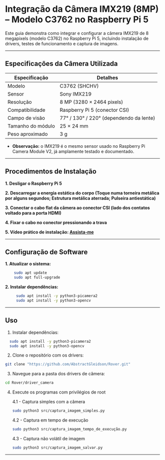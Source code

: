 # Integração da Câmera IMX219 (8MP) – Modelo C3762 no Raspberry Pi 5

Este guia demonstra como integrar e configurar a câmera IMX219 de 8 megapixels (modelo C3762) no Raspberry Pi 5, incluindo instalação de drivers, testes de funcionamento e captura de imagens.

---

## Especificações da Câmera Utilizada

| Especificação     | Detalhes                                |
| ------------------|-----------------------------------------|
| Modelo            | C3762 (SHCHV)                           |
| Sensor            | Sony IMX219                             |
| Resolução         | 8 MP (3280 × 2464 pixels)               | 
| Compatibilidade   | Raspberry Pi 5 (conector CSI)           |
| Campo de visão    | 77° / 130° / 220° (dependendo da lente) |
| Tamanho do módulo | 25 × 24 mm                              |
| Peso aproximado   | 3 g                                     |
  


- **Observação:** o IMX219 é o mesmo sensor usado no Raspberry Pi Camera Module V2, já amplamente testado e documentado.

***

## Procedimentos de Instalação

   **1. Desligar o Raspberry Pi 5**

   **2. Descarregar a energia estática do corpo (Toque numa torneira metálica por alguns segundos; Estrutura metálica aterrada; Pulseira antiestática)**

   **3. Conectar o cabo flat da câmera ao conector CSI (lado dos contatos voltado para a porta HDMI)**

   **4. Fixar o cabo no conector pressionando a trava**

   **5. Vídeo prático de instalação: [Assista-me](https://youtu.be/GImeVqHQzsE)**

***

## Configuração de Software

   **1. Atualizar o sistema:**
   ````bash
       sudo apt update 
       sudo apt full-upgrade
   ````


   **2. Instalar dependências:**

   ````bash
        sudo apt install -y python3-picamera2
        sudo apt install -y python3-opencv 
   ````
 ***

## Uso

1. Instalar dependências:
```bash
  sudo apt install -y python3-picamera2
  sudo apt install -y python3-opencv 
```

2. Clone o repositório com os drivers:
````bash
git clone "https://github.com/AbstractGleidson/Rover.git"
````

3. Navegue para a pasta dos drivers de câmera:
````bash
cd Rover/driver_camera
````
4. Execute os programas com privilégios de root

    4.1 - Captura simples com a câmera
   ````bash
   sudo python3 src/captura_imagem_simples.py
   ````
   4.2 - Captura em tempo de execução
   ````bash
   sudo python3 src/captura_imagem_tempo_de_execução.py
   ````
   4.3 - Captura não volátil de imagem
   ````bash
   sudo python3 src/captura_imagem_salvar.py
   ````
---
